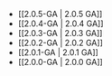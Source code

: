 - [[2.0.5-GA | 2.0.5 GA]]
- [[2.0.4-GA | 2.0.4 GA]]
- [[2.0.3-GA | 2.0.3 GA]]
- [[2.0.2-GA | 2.0.2 GA]]
- [[2.0.1-GA | 2.0.1 GA]]
- [[2.0.0-GA | 2.0.0 GA]]
